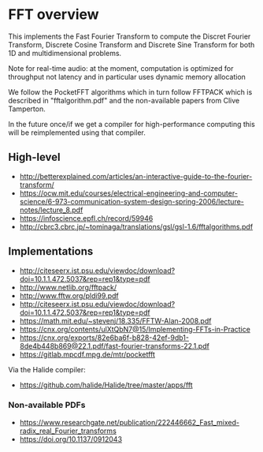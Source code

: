 # FFT overview

This implements the Fast Fourier Transform to compute the Discret Fourier Transform,
Discrete Cosine Transform and Discrete Sine Transform for both 1D and multidimensional problems.

Note for real-time audio: at the moment, computation is optimized for throughput not latency
and in particular uses dynamic memory allocation

We follow the PocketFFT algorithms which in turn follow
FFTPACK which is described in "fftalgorithm.pdf" and the non-available papers from Clive Tamperton.

In the future once/if we get a compiler for high-performance computing
this will be reimplemented using that compiler.

## High-level

- http://betterexplained.com/articles/an-interactive-guide-to-the-fourier-transform/
- https://ocw.mit.edu/courses/electrical-engineering-and-computer-science/6-973-communication-system-design-spring-2006/lecture-notes/lecture_8.pdf
- https://infoscience.epfl.ch/record/59946
- http://cbrc3.cbrc.jp/~tominaga/translations/gsl/gsl-1.6/fftalgorithms.pdf


## Implementations

- http://citeseerx.ist.psu.edu/viewdoc/download?doi=10.1.1.472.5037&rep=rep1&type=pdf
- http://www.netlib.org/fftpack/
- http://www.fftw.org/pldi99.pdf
- http://citeseerx.ist.psu.edu/viewdoc/download?doi=10.1.1.472.5037&rep=rep1&type=pdf
- https://math.mit.edu/~stevenj/18.335/FFTW-Alan-2008.pdf
- https://cnx.org/contents/ulXtQbN7@15/Implementing-FFTs-in-Practice
- https://cnx.org/exports/82e6ba6f-b828-42ef-9db1-8de4b448b869@22.1.pdf/fast-fourier-transforms-22.1.pdf
- https://gitlab.mpcdf.mpg.de/mtr/pocketfft

Via the Halide compiler:
- https://github.com/halide/Halide/tree/master/apps/fft

### Non-available PDFs
- https://www.researchgate.net/publication/222446662_Fast_mixed-radix_real_Fourier_transforms
- https://doi.org/10.1137/0912043
